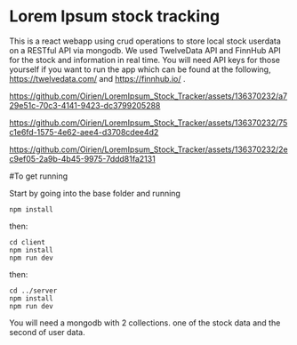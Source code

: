 # Lorem Ipsum stock tracking

This is a react webapp using crud operations to store local stock userdata on a RESTful API via mongodb.
We used TwelveData API and FinnHub API for the stock and information in real time. You will need API keys for those yourself if you want to run the app which can be found at the following, https://twelvedata.com/ and https://finnhub.io/ .

https://github.com/Oirien/LoremIpsum_Stock_Tracker/assets/136370232/a729e51c-70c3-4141-9423-dc3799205288



https://github.com/Oirien/LoremIpsum_Stock_Tracker/assets/136370232/75c1e6fd-1575-4e62-aee4-d3708cdee4d2



https://github.com/Oirien/LoremIpsum_Stock_Tracker/assets/136370232/2ec9ef05-2a9b-4b45-9975-7ddd81fa2131


#To get running

Start by going into the base folder and running

```
npm install
```

then:

```
cd client
npm install
npm run dev
```

then:

```
cd ../server
npm install
npm run dev
```
You will need a mongodb with 2 collections. one of the stock data and the second of user data.







